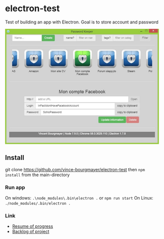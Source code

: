 # electron-test
Test of building an app with Electron. Goal is to store account and password

![alt text](https://github.com/vince-bourgmayer/electron-test/blob/master/project-management/img/mainWindow.dev.161017.JPG "main window")

## Install
git clone https://github.com/vince-bourgmayer/electron-test
then `npm install` from the main-directory

### Run app
On windows: `.\node_modules\.bin\electron .` or `npm run start`
On Linux: `./node_modules/.bin/electron .`

### Link
+ [Resume of progress](https://github.com/vince-bourgmayer/electron-test/blob/master/RESUME.md)
+ [Backlog of project](https://github.com/vince-bourgmayer/electron-test/blob/master/project-management/BACKLOG.md)